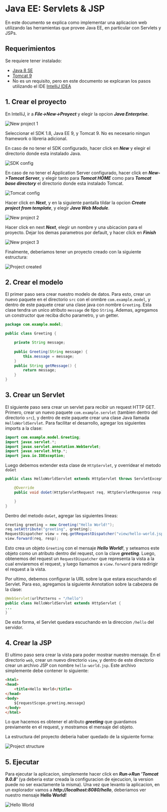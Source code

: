 # Java EE: Servlets & JSP
En este documento se explica como implementar una aplicacion web utilizando las herramientas que provee Java EE, en particular con Servlets y JSPs.

## Requerimientos
Se requiere tener instalado:
 - [Java 8 SE](http://www.oracle.com/technetwork/java/javase/downloads/index.html)
 - [Tomcat 9](https://tomcat.apache.org/download-90.cgi)
 - No es un requisito, pero en este documento se explcaran los pasos utilizando el IDE [IntelliJ IDEA](https://www.jetbrains.com/idea/)

## 1. Crear el proyecto

En IntelliJ, ir a **_File->New->Proyect_** y elegir la opcion **_Java Enterprise_**.

<img src="./images/new-project-1.png" alt="New project 1">


Seleccionar el SDK 1.8, Java EE 9, y Tomcat 9. No es necesario ningun framework o libreria adicional.

En caso de no tener el SDK configurado, hacer click en **_New_** y elegir el directorio donde esta instalado Java.

<img src="./images/sdk-config.png" alt="SDK config">


En caso de no tener el Application Server configurado, hacer click en **_New->Tomcat Server_**,  y elegir tanto para **_Tomcat HOME_** como para **_Tomcat base directory_** el directorio donde esta instalado Tomcat.

<img src="./images/tomcat-config.png" alt="Tomcat config">


Hacer click en **_Next_**, y en la siguiente pantalla tildar la opcion **_Create project from template_**, y elegir **_Java Web Module_**.

<img src="./images/new-project-2.png" alt="New project 2">


Hacer click en next **_Next_**, elegir un nombre y una ubicacion para el proyecto. Dejar los demas parametros por default, y hacer click en **_Finish_**

<img src="./images/new-project-3.png" alt="New project 3">


Finalmente, deberiamos tener un proyecto creado con la siguiente estructura:

<img src="./images/project-created.png" alt="Project created">

## 2. Crear el modelo
El primer paso sera crear nuestro modelo de datos. Para esto, crear un nuevo paquete en el directorio `src` con el onmbre `com.example.model`, y dentro de este paquete crear una clase java con nombre `Greeting`. Esta clase tendra un unico atributo `message` de tipo `String`. Ademas, agregamos un constructor que reciba dicho parametro, y un getter.
```java
package com.example.model;

public class Greeting {

    private String message;
    
    public Greeting(String message) {
        this.message = message;
    }
    public String getMessage() {
        return message;
    }
}
```

## 3. Crear un Servlet
El siguiente paso sera crear un servlet para recibir un request HTTP GET. Primero, crear un nuevo paquete `com.example.servlet` (tambien dentro del directorio `src`), y dentro de este paquete crear una clase Java llamada `HelloWorldServlet`.
Para facilitar el desarrollo, agregar los siguientes imports a la clase:
```java
import com.example.model.Greeting;
import javax.servlet.*;
import javax.servlet.annotation.WebServlet;
import javax.servlet.http.*;
import java.io.IOException;
```
Luego debemos extender esta clase de `HttpServlet`, y overridear el metodo `doGet`
```java
public class HelloWorldServlet extends HttpServlet throws ServletException, IOException  {

    @Override
    public void doGet(HttpServletRequest req, HttpServletResponse resp) {

    }
}
````
Dentro del metodo `doGet`, agregar las siguientes lineas:
```java
Greeting greeting = new Greeting("Hello World!");
req.setAttribute("greeting", greeting);
RequestDispatcher view = req.getRequestDispatcher("view/hello-world.jsp");
view.forward(req, resp);
```
Esto crea un objeto `Greeting` con el mensaje **_Hello World!_**, y seteamos este objeto como un atributo dentro del request, con la clave **_greeting_**. Luego, obtenemos del request un `RequestDispatcher` que representa la vista a la cual enviaremos el request, y luego llamamos a `view.forward` para redirigir el request a la vista.

Por ultimo, debemos configurar la URL sobre la que estara escuchando el Servlet. Para eso, agregamos la siguiente Annotation sobre la cabezera de la clase:
```java
@WebServlet(urlPatterns = "/hello")
public class HelloWorldServlet extends HttpServlet {
...
}
```
De esta forma, el Servlet quedara escuchando en la direccion `/hello` del servidor.

## 4. Crear la JSP
El ultimo paso sera crear la vista para poder mostrar nuestro mensaje. En el directorio `web`, crear un nuevo directorio `view`, y dentro de este directorio crear un archivo JSP con nombre `hello-world.jsp`. Este archivo simplemente debe contener lo siguiente:
```html
<html>
<head>
    <title>Hello World</title>
</head>
<body>
    ${requestScope.greeting.message}
</body>
</html>
```
Lo que hacemos es obtener el atributo **_greeting_** que guardamos previamente en el request, y mostramos el mensaje del objeto.

La estructura del proyecto deberia haber quedado de la siguiente forma:

<img src="./images/project-structure.png" alt="Project structure">

## 5. Ejecutar
Para ejecutar la aplicacion, simplemente hacer click en **_Run->Run 'Tomcat 9.0.8'_** (ya deberia estar creada la configuracion de ejecucion, la version puede no ser exactamente la misma). Una vez que levanto la aplicacion, en un explorador vamos a **_http://localhost:8080/hello_**, deberiamos ver nuestro mensaje **Hello World!**

<img src="./images/hello-world.png" alt="Hello World">

